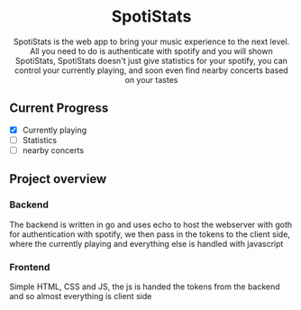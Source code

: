 <div align="center">
  <h1>SpotiStats</h1>  
  <p>SpotiStats is the web app to bring your music experience to the next level. All you need to do is authenticate with spotify and you will shown SpotiStats, SpotiStats doesn't just give statistics for your spotify, you can control your currently playing, and soon even find nearby concerts based on your tastes</p>
</div>

## Current Progress
- [x] Currently playing
- [ ] Statistics
- [ ] nearby concerts

## Project overview
### Backend
The backend is written in go and uses echo to host the webserver with goth for authentication with spotify, we then pass in the tokens to the client side, where the currently playing and everything else is handled with javascript
### Frontend
Simple HTML, CSS and JS, the js is handed the tokens from the backend and so almost everything is client side
